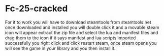 # Fc-25-cracked
For it to work you will have to download steamtools from steamtools.net once downloaded and installed you will double click it and a movable steam icon will appear extract the zip file and select the lua and manifest files and drag them to the icon if it says manifest and lua scripts imported successfully you right click and click restart steam, once steam opens you will see the game in your library and you then install it.
